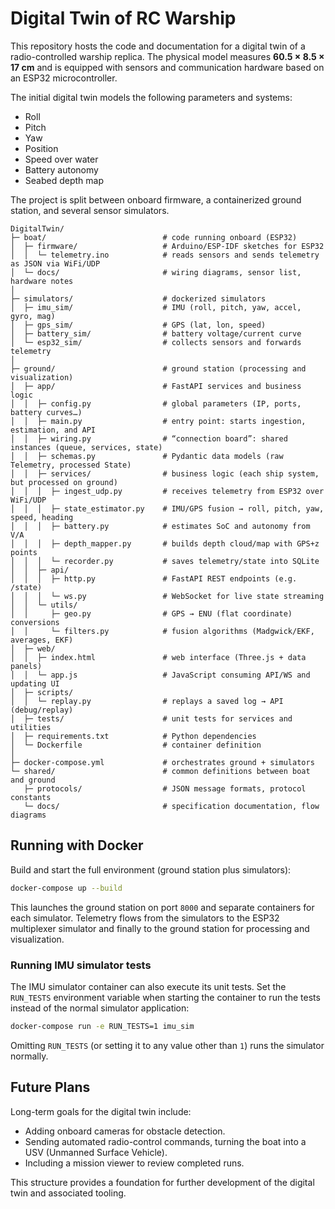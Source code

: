 # Digital Twin of RC Warship

This repository hosts the code and documentation for a digital twin of a radio-controlled warship replica.
The physical model measures **60.5 × 8.5 × 17 cm** and is equipped with sensors and communication hardware based on an ESP32 microcontroller.

The initial digital twin models the following parameters and systems:

- Roll
- Pitch
- Yaw
- Position
- Speed over water
- Battery autonomy
- Seabed depth map

The project is split between onboard firmware, a containerized ground station, and several sensor simulators.

```text
DigitalTwin/
├─ boat/                          # code running onboard (ESP32)
│  ├─ firmware/                   # Arduino/ESP-IDF sketches for ESP32
│  │  └─ telemetry.ino            # reads sensors and sends telemetry as JSON via WiFi/UDP
│  └─ docs/                       # wiring diagrams, sensor list, hardware notes
│
├─ simulators/                    # dockerized simulators
│  ├─ imu_sim/                    # IMU (roll, pitch, yaw, accel, gyro, mag)
│  ├─ gps_sim/                    # GPS (lat, lon, speed)
│  ├─ battery_sim/                # battery voltage/current curve
│  └─ esp32_sim/                  # collects sensors and forwards telemetry
│
├─ ground/                        # ground station (processing and visualization)
│  ├─ app/                        # FastAPI services and business logic
│  │  ├─ config.py                # global parameters (IP, ports, battery curves…)
│  │  ├─ main.py                  # entry point: starts ingestion, estimation, and API
│  │  ├─ wiring.py                # “connection board”: shared instances (queue, services, state)
│  │  ├─ schemas.py               # Pydantic data models (raw Telemetry, processed State)
│  │  ├─ services/                # business logic (each ship system, but processed on ground)
│  │  │  ├─ ingest_udp.py         # receives telemetry from ESP32 over WiFi/UDP
│  │  │  ├─ state_estimator.py    # IMU/GPS fusion → roll, pitch, yaw, speed, heading
│  │  │  ├─ battery.py            # estimates SoC and autonomy from V/A
│  │  │  ├─ depth_mapper.py       # builds depth cloud/map with GPS+z points
│  │  │  └─ recorder.py           # saves telemetry/state into SQLite
│  │  ├─ api/
│  │  │  ├─ http.py               # FastAPI REST endpoints (e.g. /state)
│  │  │  └─ ws.py                 # WebSocket for live state streaming
│  │  └─ utils/
│  │     ├─ geo.py                # GPS → ENU (flat coordinate) conversions
│  │     └─ filters.py            # fusion algorithms (Madgwick/EKF, averages, EKF)
│  ├─ web/
│  │  ├─ index.html               # web interface (Three.js + data panels)
│  │  └─ app.js                   # JavaScript consuming API/WS and updating UI
│  ├─ scripts/
│  │  └─ replay.py                # replays a saved log → API (debug/replay)
│  ├─ tests/                      # unit tests for services and utilities
│  ├─ requirements.txt            # Python dependencies
│  └─ Dockerfile                  # container definition
│
├─ docker-compose.yml             # orchestrates ground + simulators
└─ shared/                        # common definitions between boat and ground
   ├─ protocols/                  # JSON message formats, protocol constants
   └─ docs/                       # specification documentation, flow diagrams
```

## Running with Docker

Build and start the full environment (ground station plus simulators):

```bash
docker-compose up --build
```

This launches the ground station on port `8000` and separate containers for each simulator. Telemetry flows from the simulators to the ESP32 multiplexer simulator and finally to the ground station for processing and visualization.

### Running IMU simulator tests

The IMU simulator container can also execute its unit tests. Set the `RUN_TESTS` environment variable when starting the container to run the tests instead of the normal simulator application:

```bash
docker-compose run -e RUN_TESTS=1 imu_sim
```

Omitting `RUN_TESTS` (or setting it to any value other than `1`) runs the simulator normally.

## Future Plans

Long-term goals for the digital twin include:

- Adding onboard cameras for obstacle detection.
- Sending automated radio-control commands, turning the boat into a USV (Unmanned Surface Vehicle).
- Including a mission viewer to review completed runs.

This structure provides a foundation for further development of the digital twin and associated tooling.
